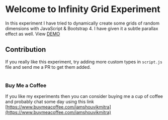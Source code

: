 # Welcome to Infinity Grid Experiment 
In this experiment I have tried to dynamically create some grids of random dimensions with JavaScript & Bootstrap 4.
I have given it a subtle parallax effect as well. View [DEMO](https://iamshouvikmitra.github.io/experiments/web/infinitygrid/)

## Contribution
If you really like this experiment, try adding more custom types in ```script.js``` file and send me a PR to get them added.
<br><br>
### Buy Me a Coffee
If you like my experiments then you can consider buying me a cup of coffee and probably chat some day using this link
[https://www.buymeacoffee.com/iamshouvikmitra](https://www.buymeacoffee.com/iamshouvikmitra)
